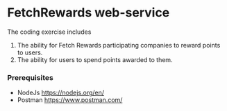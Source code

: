 # FetchRewards web-service

The coding exercise includes 
1. The ability for Fetch Rewards participating companies to reward points to users.
2. The ability for users to spend points awarded to them.

### Prerequisites
-   NodeJs https://nodejs.org/en/ 
-   Postman https://www.postman.com/
